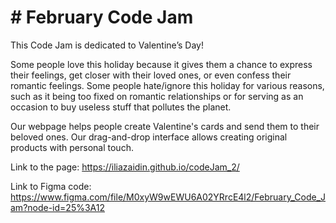 # # February Code Jam

This Code Jam is dedicated to Valentine’s Day! 

Some people love this holiday because it gives them a chance to express their feelings, get closer with their loved ones, or even confess their romantic feelings. Some people hate/ignore this holiday for various reasons, such as it being too fixed on romantic relationships or for serving as an occasion to buy useless stuff that pollutes the planet. 

Our webpage helps people create Valentine's cards and send them to their beloved ones. Our drag-and-drop interface allows creating original products with personal touch.

Link to the page: https://iliazaidin.github.io/codeJam_2/

Link to Figma code: https://www.figma.com/file/M0xyW9wEWU6A02YRrcE4l2/February_Code_Jam?node-id=25%3A12